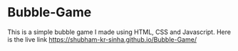 # Bubble-Game
This is a simple bubble game I made using HTML, CSS and Javascript.
Here is the live link https://shubham-kr-sinha.github.io/Bubble-Game/
